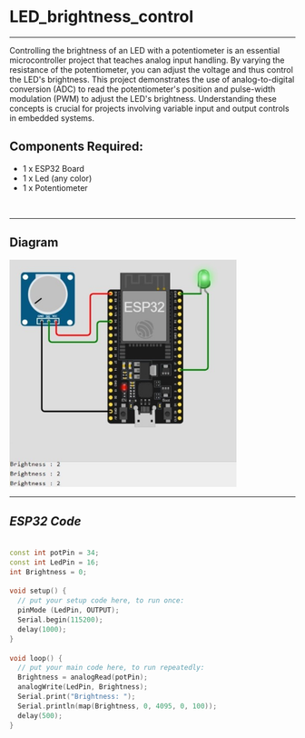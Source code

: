# LED_brightness_control

<hr>

Controlling the brightness of an LED with a potentiometer is an essential microcontroller project that teaches analog input handling. 
By varying the resistance of the potentiometer, you can adjust the voltage and thus control the LED's brightness. 
This project demonstrates the use of analog-to-digital conversion (ADC) to read the potentiometer's position and pulse-width modulation (PWM) to adjust the LED's brightness. Understanding these concepts is crucial for projects involving variable input and output controls in embedded systems.

## Components Required:
- 1 x ESP32 Board
- 1 x Led (any color)
- 1 x Potentiometer
  
<br>
<hr>

## Diagram

<img src="./Files/LED_brightness_control.jpg" width="400">
<hr>

## ***ESP32 Code***

```cpp

const int potPin = 34;
const int LedPin = 16;
int Brightness = 0;

void setup() {
  // put your setup code here, to run once:
  pinMode (LedPin, OUTPUT);
  Serial.begin(115200);
  delay(1000);
}

void loop() {
  // put your main code here, to run repeatedly:
  Brightness = analogRead(potPin);
  analogWrite(LedPin, Brightness);
  Serial.print("Brightness: ");
  Serial.println(map(Brightness, 0, 4095, 0, 100));
  delay(500);
}

```